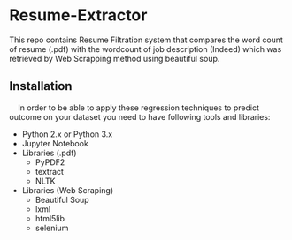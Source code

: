 # Resume-Extractor
This repo contains Resume Filtration system that compares the word count of resume (.pdf) with the wordcount of job description (Indeed) which was retrieved by Web Scrapping method using beautiful soup.


## Installation 
&nbsp;&nbsp;&nbsp;&nbsp;In order to be able to apply these regression techniques to predict outcome on your dataset you need to have following tools and libraries:
  * Python 2.x or Python 3.x
  * Jupyter Notebook
  * Libraries (.pdf)
    * PyPDF2
    * textract
    * NLTK
  * Libraries (Web Scraping)
    * Beautiful Soup
    * lxml
    * html5lib
    * selenium

